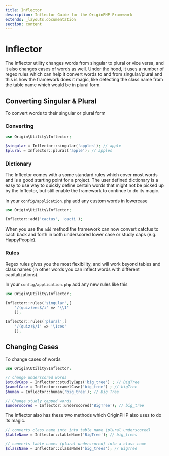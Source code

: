 ```yaml
---
title: Inflector
description: Inflector Guide for the OriginPHP Framework
extends: _layouts.documentation
section: content
---
```

# Inflector

The Inflector utility changes words from singular to plural or vice versa, and it also changes cases of words as well. Under the hood, it uses a number of regex rules which can help it convert words to and from singular/plural and this is how the framework does it magic, like detecting the class name from the table name which would be in plural form.

## Converting Singular & Plural

To convert words to their singular or plural form

### Converting

```php
use Origin\Utility\Inflector;

$singular = Inflector::singular('apples'); // apple
$plural = Inflector::plural('apple'); // apples
```

### Dictionary

The Inflector comes with a some standard rules which cover most words and is a good starting point for a project. The user defined dictionary is a easy to use way to quickly define certain words that might not be picked up by the Inflector, but still enable the framework to continue to do its magic. 

In your `config/application.php` add any custom words in lowercase

```php
use Origin\Utility\Inflector;

Inflector::add('cactus', 'cacti');
```

When you use the `add` method the framework can now convert catctus to cacti back and forth in both underscored lower case or studly caps (e.g. HappyPeople).

### Rules

Regex rules gives you the most flexibility, and will work beyond tables and class names (in other words you can inflect words with different capitalizations).

In your `config/application.php` add any new rules like this

```php
use Origin\Utility\Inflector;

Inflector::rules('singular',[
    '/(quiz)zes$/i' => '\\1'
    ]);

Inflector::rules('plural',[
    '/(quiz)$/i' => '\1zes'
    ]);
```

## Changing Cases

To change cases of words

```php
use Origin\Utility\Inflector;

// change underscored words
$studyCaps = Inflector::studlyCaps('big_tree') ; // BigTree
$camelCase = Inflector::camelCase('big_tree') ; // bigTree
$human = Inflector::human('big_tree'); // Big Tree

// Change studly capped words
$underscored = Inflector::underscored('BigTree'); // big_tree

```

The Inflector also has these two methods which OriginPHP also uses to do its magic.

```php
// converts class name into into table name (plural underscored)
$tableName = Inflector::tableName('BigTree'); // big_trees

// converts table names (plural underscored) into a class name
$className = Inflector::className('big_trees'); // BigTree
```

